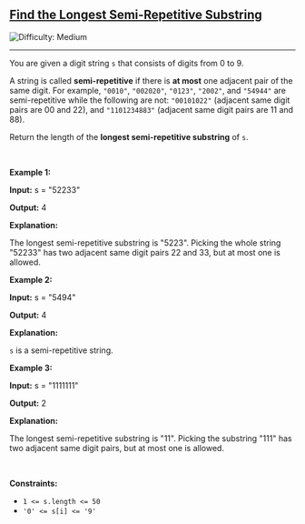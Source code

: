 <h2><a href="https://leetcode.com/problems/find-the-longest-semi-repetitive-substring">Find the Longest Semi-Repetitive Substring</a></h2> <img src='https://img.shields.io/badge/Difficulty-Medium-orange' alt='Difficulty: Medium' /><hr><p>You are given a digit string <code>s</code> that consists of digits from 0 to 9.</p>

<p>A string is called <strong>semi-repetitive</strong> if there is <strong>at most</strong> one adjacent pair of the same digit. For example, <code>&quot;0010&quot;</code>, <code>&quot;002020&quot;</code>, <code>&quot;0123&quot;</code>, <code>&quot;2002&quot;</code>, and <code>&quot;54944&quot;</code> are semi-repetitive while the following are not: <code>&quot;00101022&quot;</code> (adjacent same digit pairs are 00 and 22), and <code>&quot;1101234883&quot;</code> (adjacent same digit pairs are 11 and 88).</p>

<p>Return the length of the <strong>longest semi-repetitive <span data-keyword="substring-nonempty">substring</span></strong> of <code>s</code>.</p>

<p>&nbsp;</p>
<p><strong class="example">Example 1:</strong></p>

<div class="example-block">
<p><strong>Input:</strong> <span class="example-io">s = &quot;52233&quot;</span></p>

<p><strong>Output:</strong> <span class="example-io">4</span></p>

<p><strong>Explanation:</strong></p>

<p>The longest semi-repetitive substring is &quot;5223&quot;. Picking the whole string &quot;52233&quot; has two adjacent same digit pairs 22 and 33, but at most one is allowed.</p>
</div>

<p><strong class="example">Example 2:</strong></p>

<div class="example-block">
<p><strong>Input:</strong> <span class="example-io">s = &quot;5494&quot;</span></p>

<p><strong>Output:</strong> <span class="example-io">4</span></p>

<p><strong>Explanation:</strong></p>

<p><code>s</code> is a semi-repetitive string.</p>
</div>

<p><strong class="example">Example 3:</strong></p>

<div class="example-block">
<p><strong>Input:</strong> <span class="example-io">s = &quot;1111111&quot;</span></p>

<p><strong>Output:</strong> <span class="example-io">2</span></p>

<p><strong>Explanation:</strong></p>

<p>The longest semi-repetitive substring is &quot;11&quot;. Picking the substring &quot;111&quot; has two adjacent same digit pairs, but at most one is allowed.</p>
</div>

<p>&nbsp;</p>
<p><strong>Constraints:</strong></p>

<ul>
	<li><code>1 &lt;= s.length &lt;= 50</code></li>
	<li><code>&#39;0&#39; &lt;= s[i] &lt;= &#39;9&#39;</code></li>
</ul>
